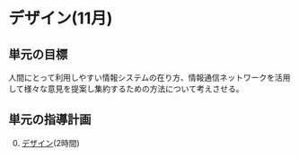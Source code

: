# デザイン(11月)
## 単元の目標
人間にとって利用しやすい情報システムの在り方、情報通信ネットワークを活用して様々な意見を提案し集約するための方法について考えさせる。

## 単元の指導計画
0. [デザイン](design.md)(2時間)
